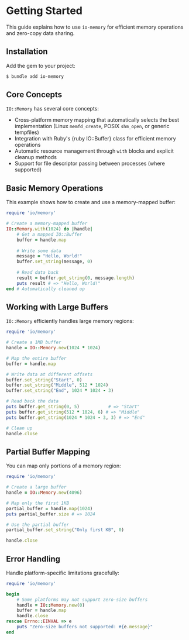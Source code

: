 # Getting Started

This guide explains how to use `io-memory` for efficient memory operations and zero-copy data sharing.

## Installation

Add the gem to your project:

~~~ bash
$ bundle add io-memory
~~~

## Core Concepts

`IO::Memory` has several core concepts:

- Cross-platform memory mapping that automatically selects the best implementation (Linux `memfd_create`, POSIX `shm_open`, or generic tempfiles)
- Integration with Ruby's {ruby IO::Buffer} class for efficient memory operations
- Automatic resource management through `with` blocks and explicit cleanup methods
- Support for file descriptor passing between processes (where supported)

## Basic Memory Operations

This example shows how to create and use a memory-mapped buffer:

```ruby
require 'io/memory'

# Create a memory-mapped buffer
IO::Memory.with(1024) do |handle|
	# Get a mapped IO::Buffer
	buffer = handle.map
	
	# Write some data
	message = "Hello, World!"
	buffer.set_string(message, 0)
	
	# Read data back
	result = buffer.get_string(0, message.length)
	puts result # => "Hello, World!"
end # Automatically cleaned up
```

## Working with Large Buffers

`IO::Memory` efficiently handles large memory regions:

```ruby
require 'io/memory'

# Create a 1MB buffer
handle = IO::Memory.new(1024 * 1024)

# Map the entire buffer
buffer = handle.map

# Write data at different offsets
buffer.set_string("Start", 0)
buffer.set_string("Middle", 512 * 1024)
buffer.set_string("End", 1024 * 1024 - 3)

# Read back the data
puts buffer.get_string(0, 5)           # => "Start"
puts buffer.get_string(512 * 1024, 6) # => "Middle"
puts buffer.get_string(1024 * 1024 - 3, 3) # => "End"

# Clean up
handle.close
```

## Partial Buffer Mapping

You can map only portions of a memory region:

```ruby
require 'io/memory'

# Create a large buffer
handle = IO::Memory.new(4096)

# Map only the first 1KB
partial_buffer = handle.map(1024)
puts partial_buffer.size # => 1024

# Use the partial buffer
partial_buffer.set_string("Only first KB", 0)

handle.close
```

## Error Handling

Handle platform-specific limitations gracefully:

```ruby
require 'io/memory'

begin
	# Some platforms may not support zero-size buffers
	handle = IO::Memory.new(0)
	buffer = handle.map
	handle.close
rescue Errno::EINVAL => e
	puts "Zero-size buffers not supported: #{e.message}"
end
```

